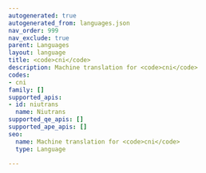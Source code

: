 ```yaml
---
autogenerated: true
autogenerated_from: languages.json
nav_order: 999
nav_exclude: true
parent: Languages
layout: language
title: <code>cni</code>
description: Machine translation for <code>cni</code>
codes:
- cni
family: []
supported_apis:
- id: niutrans
  name: Niutrans
supported_qe_apis: []
supported_ape_apis: []
seo:
  name: Machine translation for <code>cni</code>
  type: Language

---
```


